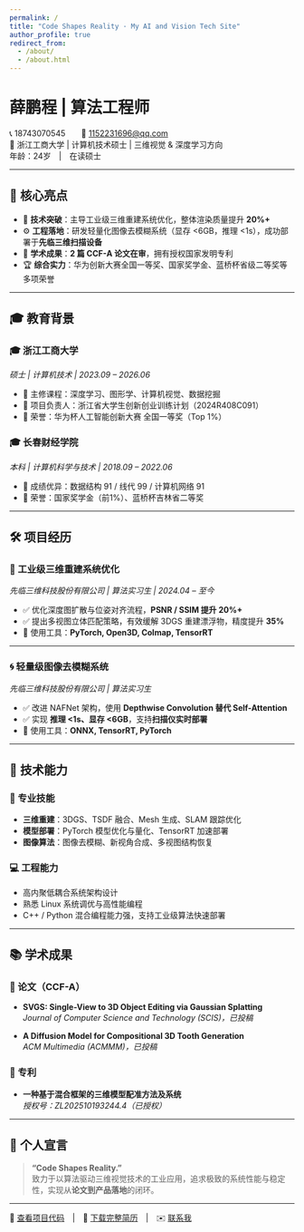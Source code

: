 ```yaml
---
permalink: /
title: "Code Shapes Reality · My AI and Vision Tech Site"
author_profile: true
redirect_from: 
  - /about/
  - /about.html
---
```


# 薛鹏程 | 算法工程师  
📞 18743070545  📧 [1152231696@qq.com](mailto:1152231696@qq.com)  
📍 浙江工商大学 | 计算机技术硕士 | 三维视觉 & 深度学习方向  
年龄：24岁 | 在读硕士

---

## 🚀 核心亮点  

- 🔬 **技术突破**：主导工业级三维重建系统优化，整体渲染质量提升 **20%+**
- ⚙️ **工程落地**：研发轻量化图像去模糊系统（显存 <6GB，推理 <1s），成功部署于**先临三维扫描设备**
- 🧠 **学术成果**：**2 篇 CCF-A 论文在审**，拥有授权国家发明专利
- 🏆 **综合实力**：华为创新大赛全国一等奖、国家奖学金、蓝桥杯省级二等奖等多项荣誉  

---

## 🎓 教育背景  

### 🎓 浙江工商大学  
*硕士 | 计算机技术 | 2023.09 – 2026.06*  
- 📘 主修课程：深度学习、图形学、计算机视觉、数据挖掘  
- 🧪 项目负责人：浙江省大学生创新创业训练计划（2024R408C091）  
- 🏅 荣誉：华为杯人工智能创新大赛 全国一等奖（Top 1%）

### 🎓 长春财经学院  
*本科 | 计算机科学与技术 | 2018.09 – 2022.06*  
- 📘 成绩优异：数据结构 91 / 线代 99 / 计算机网络 91  
- 🏅 荣誉：国家奖学金（前1%）、蓝桥杯吉林省二等奖  

---

## 🛠️ 项目经历  

### 🧩 工业级三维重建系统优化  
*先临三维科技股份有限公司 | 算法实习生 | 2024.04 – 至今*  
- ✅ 优化深度图扩散与位姿对齐流程，**PSNR / SSIM 提升 20%+**  
- ✅ 提出多视图立体匹配策略，有效缓解 3DGS 重建漂浮物，精度提升 **35%**  
- 🧰 使用工具：**PyTorch, Open3D, Colmap, TensorRT**

---

### 🌀 轻量级图像去模糊系统  
*先临三维科技股份有限公司 | 算法实习生*  
- ✅ 改进 NAFNet 架构，使用 **Depthwise Convolution 替代 Self-Attention**  
- ✅ 实现 **推理 <1s、显存 <6GB**，支持**扫描仪实时部署**  
- 🧰 使用工具：**ONNX, TensorRT, PyTorch**

---

## 🧠 技术能力  

### 🔧 专业技能  
- **三维重建**：3DGS、TSDF 融合、Mesh 生成、SLAM 跟踪优化  
- **模型部署**：PyTorch 模型优化与量化、TensorRT 加速部署  
- **图像算法**：图像去模糊、新视角合成、多视图结构恢复  

### 💻 工程能力  
- 高内聚低耦合系统架构设计  
- 熟悉 Linux 系统调优与高性能编程  
- C++ / Python 混合编程能力强，支持工业级算法快速部署  

---

## 📚 学术成果  

### 📄 论文（CCF-A）  
- **SVGS: Single-View to 3D Object Editing via Gaussian Splatting**  
  *Journal of Computer Science and Technology (SCIS)，已投稿*

- **A Diffusion Model for Compositional 3D Tooth Generation**  
  *ACM Multimedia (ACMMM)，已投稿*

### 🧾 专利  
- **一种基于混合框架的三维模型配准方法及系统**  
  *授权号：ZL202510193244.4（已授权）*

---

## 💬 个人宣言  

> **“Code Shapes Reality.”**  
致力于以算法驱动三维视觉技术的工业应用，追求极致的系统性能与稳定性，实现从**论文到产品落地**的闭环。

---

📎 [查看项目代码](#) | 📄 [下载完整简历](./files/算法实习生.pdf) | ✉️ [联系我](mailto:1152231696@qq.com)
